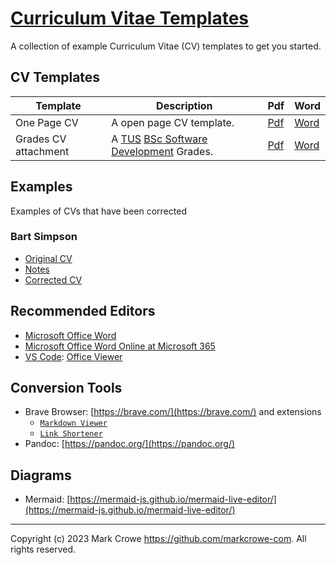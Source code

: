 
# [Curriculum Vitae Templates](https://github.com/markcrowe-com/curriculum-vitae-templates)

A collection of example Curriculum Vitae (CV) templates to get you started.

## CV Templates

| Template             | Description                                                                              | Pdf                                                       | Word                                                        |
|----------------------|------------------------------------------------------------------------------------------|-----------------------------------------------------------|-------------------------------------------------------------|
| One Page CV          | A open page CV template.                                                                 | [Pdf](./templates/cv-one-page.pdf)                        | [Word](./templates/cv-one-page.docx)                        |
| Grades CV attachment | A [TUS](https://lit.ie) [BSc Software Development](https://lit.ie/courses/US820) Grades. | [Pdf](./templates/cv-grades-tus-software-development.pdf) | [Word](./templates/cv-grades-tus-software-development.docx) |

## Examples

Examples of CVs that have been corrected

### Bart Simpson

- [Original CV](./examples/bart/cv-bad-example.pdf)
- [Notes](./examples/bart/cv-bad-example-notes.pdf)
- [Corrected CV](./examples/bart/cv-corrected-example.pdf)

## Recommended Editors

- [Microsoft Office Word](https://www.microsoft.com/microsoft-365/)
- [Microsoft Office Word Online at Microsoft 365](https://www.office.com/launch/word)
- [VS Code](https://code.visualstudio.com/): [Office Viewer](https://marketplace.visualstudio.com/items?itemName=cweijan.vscode-office)

## Conversion Tools

- Brave Browser: [https://brave.com/](https://brave.com/) and extensions
  - [`Markdown Viewer`](https://chrome.google.com/webstore/detail/markdown-viewer/ckkdlimhmcjmikdlpkmbgfkaikojcbjk)
  - [`Link Shortener`](https://timleland.com/link-shortener-extension/)
- Pandoc: [https://pandoc.org/](https://pandoc.org/)

## Diagrams

- Mermaid: [https://mermaid-js.github.io/mermaid-live-editor/](https://mermaid-js.github.io/mermaid-live-editor/)

---
Copyright (c) 2023 Mark Crowe <https://github.com/markcrowe-com>. All rights reserved.
